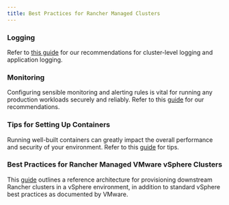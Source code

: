 ```yaml
---
title: Best Practices for Rancher Managed Clusters
---
```


<head>
  <link rel="canonical" href="https://ranchermanager.docs.rancher.com/reference-guides/best-practices/rancher-managed-clusters"/>
</head>

### Logging

Refer to [this guide](logging-best-practices.md) for our recommendations for cluster-level logging and application logging.

### Monitoring

Configuring sensible monitoring and alerting rules is vital for running any production workloads securely and reliably. Refer to this [guide](monitoring-best-practices.md) for our recommendations.

### Tips for Setting Up Containers

Running well-built containers can greatly impact the overall performance and security of your environment. Refer to this [guide](../../../../docs/reference-guides/best-practices/rancher-managed-clusters/tips-to-set-up-containers.md) for tips.

### Best Practices for Rancher Managed VMware vSphere Clusters

This [guide](../../../../docs/reference-guides/best-practices/rancher-managed-clusters/rancher-managed-clusters-in-vsphere.md) outlines a reference architecture for provisioning downstream Rancher clusters in a vSphere environment, in addition to standard vSphere best practices as documented by VMware.
